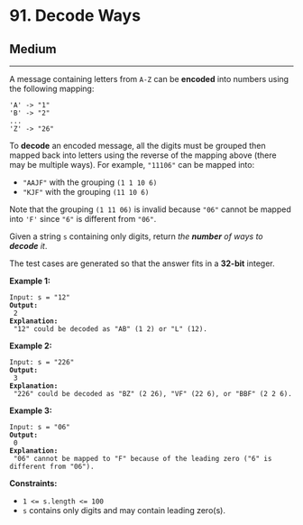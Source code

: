 # 91. Decode Ways

## Medium

***

A message containing letters from `A-Z` can be **encoded** into numbers using the following mapping:

```
'A' -> "1"
'B' -> "2"
...
'Z' -> "26"
```

To **decode** an encoded message, all the digits must be grouped then mapped back into letters using the reverse of the mapping above (there may be multiple ways). For example, `"11106"` can be mapped into:

* `"AAJF"` with the grouping `(1 1 10 6)`
* `"KJF"` with the grouping `(11 10 6)`

Note that the grouping `(1 11 06)` is invalid because `"06"` cannot be mapped into `'F'` since `"6"` is different from `"06"`.

Given a string `s` containing only digits, return _the **number** of ways to **decode** it_.

The test cases are generated so that the answer fits in a **32-bit** integer.

&#x20;

**Example 1:**

<pre><code>Input: s = "12"
<strong>Output:
</strong> 2
<strong>Explanation:
</strong> "12" could be decoded as "AB" (1 2) or "L" (12).</code></pre>

**Example 2:**

<pre><code>Input: s = "226"
<strong>Output:
</strong> 3
<strong>Explanation:
</strong> "226" could be decoded as "BZ" (2 26), "VF" (22 6), or "BBF" (2 2 6).</code></pre>

**Example 3:**

<pre><code>Input: s = "06"
<strong>Output:
</strong> 0
<strong>Explanation:
</strong> "06" cannot be mapped to "F" because of the leading zero ("6" is different from "06").</code></pre>

&#x20;

**Constraints:**

* `1 <= s.length <= 100`
* `s` contains only digits and may contain leading zero(s).
